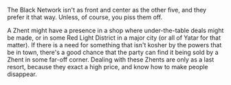 The Black Network isn't as front and center as the other five, and they prefer it that way. Unless, of course, you piss them off.

A Zhent might have a presence in a shop where under-the-table deals might be made, or in some Red Light District in a major city (or all of Yatar for that matter). If there is a need for something that isn't kosher by the powers that be in town, there's a good chance that the party can find it being sold by a Zhent in some far-off corner. Dealing with these Zhents are only as a last resort, because they exact a high price, and know how to make people disappear.
